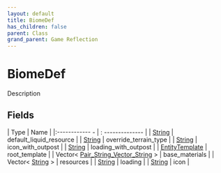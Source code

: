 ```yaml
---
layout: default
title: BiomeDef
has_children: false
parent: Class
grand_parent: Game Reflection
---
```

# BiomeDef
Description 

## Fields
| Type | Name |
|:------------ - | : -------------- |
| [String](game-reflection/components/string.md) | default_liquid_resource |
| [String](game-reflection/components/string.md) | override_terrain_type |
| [String](game-reflection/components/string.md) | icon_with_outpost |
| [String](game-reflection/components/string.md) | loading_with_outpost |
| [EntityTemplate](game-reflection/classes/entity_template.md) | root_template |
| Vector< [Pair_String_Vector_String](game-reflection/classes/pair__string__vector__string.md) > | base_materials |
| Vector< [String](game-reflection/components/string.md) > | resources |
| [String](game-reflection/components/string.md) | loading |
| [String](game-reflection/components/string.md) | icon |
